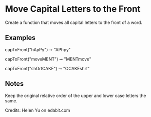 # Move Capital Letters to the Front

Create a function that moves all capital letters to the front of a word.

## Examples

capToFront("hApPy") ➞ "APhpy"

capToFront("moveMENT") ➞ "MENTmove"

capToFront("shOrtCAKE") ➞ "OCAKEshrt"

## Notes

Keep the original relative order of the upper and lower case letters the same.

Credits: Helen Yu on edabit.com

